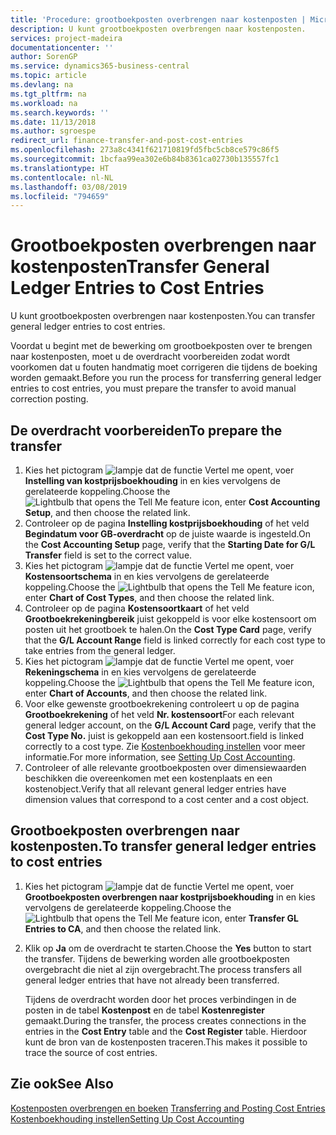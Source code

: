 ```yaml
---
title: 'Procedure: grootboekposten overbrengen naar kostenposten | Microsoft Docs'
description: U kunt grootboekposten overbrengen naar kostenposten.
services: project-madeira
documentationcenter: ''
author: SorenGP
ms.service: dynamics365-business-central
ms.topic: article
ms.devlang: na
ms.tgt_pltfrm: na
ms.workload: na
ms.search.keywords: ''
ms.date: 11/13/2018
ms.author: sgroespe
redirect_url: finance-transfer-and-post-cost-entries
ms.openlocfilehash: 273a8c4341f621710819fd5fbc5cb8ce579c86f5
ms.sourcegitcommit: 1bcfaa99ea302e6b84b8361ca02730b135557fc1
ms.translationtype: HT
ms.contentlocale: nl-NL
ms.lasthandoff: 03/08/2019
ms.locfileid: "794659"
---
```

# <a name="transfer-general-ledger-entries-to-cost-entries"></a><span data-ttu-id="9be19-103">Grootboekposten overbrengen naar kostenposten</span><span class="sxs-lookup"><span data-stu-id="9be19-103">Transfer General Ledger Entries to Cost Entries</span></span>
<span data-ttu-id="9be19-104">U kunt grootboekposten overbrengen naar kostenposten.</span><span class="sxs-lookup"><span data-stu-id="9be19-104">You can transfer general ledger entries to cost entries.</span></span>  

<span data-ttu-id="9be19-105">Voordat u begint met de bewerking om grootboekposten over te brengen naar kostenposten, moet u de overdracht voorbereiden zodat wordt voorkomen dat u fouten handmatig moet corrigeren die tijdens de boeking worden gemaakt.</span><span class="sxs-lookup"><span data-stu-id="9be19-105">Before you run the process for transferring general ledger entries to cost entries, you must prepare the transfer to avoid manual correction posting.</span></span>  

## <a name="to-prepare-the-transfer"></a><span data-ttu-id="9be19-106">De overdracht voorbereiden</span><span class="sxs-lookup"><span data-stu-id="9be19-106">To prepare the transfer</span></span>  

1.  <span data-ttu-id="9be19-107">Kies het pictogram ![lampje dat de functie Vertel me opent](media/ui-search/search_small.png "Vertel me wat u wilt doen"), voer **Instelling van kostprijsboekhouding** in en kies vervolgens de gerelateerde koppeling.</span><span class="sxs-lookup"><span data-stu-id="9be19-107">Choose the ![Lightbulb that opens the Tell Me feature](media/ui-search/search_small.png "Tell me what you want to do") icon, enter **Cost Accounting Setup**, and then choose the related link.</span></span>  
2.  <span data-ttu-id="9be19-108">Controleer op de pagina **Instelling kostprijsboekhouding** of het veld **Begindatum voor GB-overdracht** op de juiste waarde is ingesteld.</span><span class="sxs-lookup"><span data-stu-id="9be19-108">On the **Cost Accounting Setup** page, verify that the **Starting Date for G/L Transfer** field is set to the correct value.</span></span>  
3.  <span data-ttu-id="9be19-109">Kies het pictogram ![lampje dat de functie Vertel me opent](media/ui-search/search_small.png "Vertel me wat u wilt doen"), voer **Kostensoortschema** in en kies vervolgens de gerelateerde koppeling.</span><span class="sxs-lookup"><span data-stu-id="9be19-109">Choose the ![Lightbulb that opens the Tell Me feature](media/ui-search/search_small.png "Tell me what you want to do") icon, enter **Chart of Cost Types**, and then choose the related link.</span></span>  
4.  <span data-ttu-id="9be19-110">Controleer op de pagina **Kostensoortkaart** of het veld **Grootboekrekeningbereik** juist gekoppeld is voor elke kostensoort om posten uit het grootboek te halen.</span><span class="sxs-lookup"><span data-stu-id="9be19-110">On the **Cost Type Card** page, verify that the **G/L Account Range** field is linked correctly for each cost type to take entries from the general ledger.</span></span>  
5.  <span data-ttu-id="9be19-111">Kies het pictogram ![lampje dat de functie Vertel me opent](media/ui-search/search_small.png "Vertel me wat u wilt doen"), voer **Rekeningschema** in en kies vervolgens de gerelateerde koppeling.</span><span class="sxs-lookup"><span data-stu-id="9be19-111">Choose the ![Lightbulb that opens the Tell Me feature](media/ui-search/search_small.png "Tell me what you want to do") icon, enter **Chart of Accounts**, and then choose the related link.</span></span>  
6.  <span data-ttu-id="9be19-112">Voor elke gewenste grootboekrekening controleert u op de pagina **Grootboekrekening** of het veld **Nr. kostensoort**</span><span class="sxs-lookup"><span data-stu-id="9be19-112">For each relevant general ledger account, on the **G/L Account Card** page, verify that the **Cost Type No.**</span></span> <span data-ttu-id="9be19-113">juist is gekoppeld aan een kostensoort.</span><span class="sxs-lookup"><span data-stu-id="9be19-113">field is linked correctly to a cost type.</span></span> <span data-ttu-id="9be19-114">Zie [Kostenboekhouding instellen](finance-set-up-cost-accounting.md) voor meer informatie.</span><span class="sxs-lookup"><span data-stu-id="9be19-114">For more information, see [Setting Up Cost Accounting](finance-set-up-cost-accounting.md).</span></span>  
7.  <span data-ttu-id="9be19-115">Controleer of alle relevante grootboekposten over dimensiewaarden beschikken die overeenkomen met een kostenplaats en een kostenobject.</span><span class="sxs-lookup"><span data-stu-id="9be19-115">Verify that all relevant general ledger entries have dimension values that correspond to a cost center and a cost object.</span></span>  

## <a name="to-transfer-general-ledger-entries-to-cost-entries"></a><span data-ttu-id="9be19-116">Grootboekposten overbrengen naar kostenposten.</span><span class="sxs-lookup"><span data-stu-id="9be19-116">To transfer general ledger entries to cost entries</span></span>  
1.  <span data-ttu-id="9be19-117">Kies het pictogram ![lampje dat de functie Vertel me opent](media/ui-search/search_small.png "Vertel me wat u wilt doen"), voer **Grootboekposten overbrengen naar kostprijsboekhouding** in en kies vervolgens de gerelateerde koppeling.</span><span class="sxs-lookup"><span data-stu-id="9be19-117">Choose the ![Lightbulb that opens the Tell Me feature](media/ui-search/search_small.png "Tell me what you want to do") icon, enter **Transfer GL Entries to CA**, and then choose the related link.</span></span>  
2.  <span data-ttu-id="9be19-118">Klik op **Ja** om de overdracht te starten.</span><span class="sxs-lookup"><span data-stu-id="9be19-118">Choose the **Yes** button to start the transfer.</span></span> <span data-ttu-id="9be19-119">Tijdens de bewerking worden alle grootboekposten overgebracht die niet al zijn overgebracht.</span><span class="sxs-lookup"><span data-stu-id="9be19-119">The process transfers all general ledger entries that have not already been transferred.</span></span>  

    <span data-ttu-id="9be19-120">Tijdens de overdracht worden door het proces verbindingen in de posten in de tabel **Kostenpost** en de tabel **Kostenregister** gemaakt.</span><span class="sxs-lookup"><span data-stu-id="9be19-120">During the transfer, the process creates connections in the entries in the **Cost Entry** table and the **Cost Register** table.</span></span> <span data-ttu-id="9be19-121">Hierdoor kunt de bron van de kostenposten traceren.</span><span class="sxs-lookup"><span data-stu-id="9be19-121">This makes it possible to trace the source of cost entries.</span></span>  

## <a name="see-also"></a><span data-ttu-id="9be19-122">Zie ook</span><span class="sxs-lookup"><span data-stu-id="9be19-122">See Also</span></span>  
<span data-ttu-id="9be19-123">[Kostenposten overbrengen en boeken](finance-transfer-and-post-cost-entries.md) </span><span class="sxs-lookup"><span data-stu-id="9be19-123">[Transferring and Posting Cost Entries](finance-transfer-and-post-cost-entries.md) </span></span>  
[<span data-ttu-id="9be19-124">Kostenboekhouding instellen</span><span class="sxs-lookup"><span data-stu-id="9be19-124">Setting Up Cost Accounting</span></span>](finance-set-up-cost-accounting.md)   
